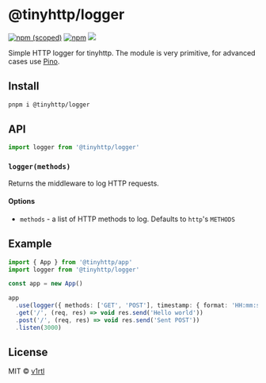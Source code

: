 # @tinyhttp/logger

[![npm (scoped)](https://img.shields.io/npm/v/@tinyhttp/logger?style=flat-square)](npmjs.com/package/@tinyhttp/logger) [![npm](https://img.shields.io/npm/dt/@tinyhttp/logger?style=flat-square)](npmjs.com/package/@tinyhttp/logger) [![](https://img.shields.io/badge/website-visit-hotpink?style=flat-square)](https://tinyhttp.v1rtl.site/mw/logger)

Simple HTTP logger for tinyhttp. The module is very primitive, for advanced cases use [Pino](https://github.com/pinojs/pino).

## Install

```sh
pnpm i @tinyhttp/logger
```

## API

```ts
import logger from '@tinyhttp/logger'
```

### `logger(methods)`

Returns the middleware to log HTTP requests.

#### Options

- `methods` - a list of HTTP methods to log. Defaults to `http`'s `METHODS`

## Example

```ts
import { App } from '@tinyhttp/app'
import logger from '@tinyhttp/logger'

const app = new App()

app
  .use(logger({ methods: ['GET', 'POST'], timestamp: { format: 'HH:mm:ss'} }))
  .get('/', (req, res) => void res.send('Hello world'))
  .post('/', (req, res) => void res.send('Sent POST'))
  .listen(3000)
```

## License

MIT © [v1rtl](https://v1rtl.site)
